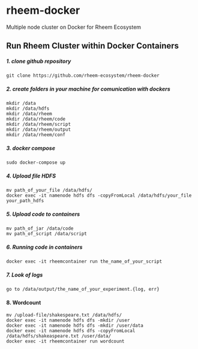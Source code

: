 # rheem-docker
Multiple node cluster on Docker for Rheem Ecosystem


## Run Rheem Cluster within Docker Containers


##### 1. clone github repository

```
git clone https://github.com/rheem-ecosystem/rheem-docker
```


##### 2. create folders in your machine for comunication with dockers

```
mkdir /data
mkdir /data/hdfs
mkdir /data/rheem
mkdir /data/rheem/code
mkdir /data/rheem/script
mkdir /data/rheem/output
mkdir /data/rheem/conf
```

##### 3. docker compose

```
sudo docker-compose up
```


##### 4. Upload file HDFS

```
mv path_of_your_file /data/hdfs/
docker exec -it namenode hdfs dfs -copyFromLocal /data/hdfs/your_file your_path_hdfs

```

##### 5. Upload code to containers

```
mv path_of_jar /data/code
mv path_of_script /data/script
```

##### 6. Running code in containers

```
docker exec -it rheemcontainer run the_name_of_your_script
```

##### 7. Look of logs

```
go to /data/output/the_name_of_your_experiment.{log, err}
```

#### 8. Wordcount

```
mv /upload-file/shakespeare.txt /data/hdfs/
docker exec -it namenode hdfs dfs -mkdir /user
docker exec -it namenode hdfs dfs -mkdir /user/data
docker exec -it namenode hdfs dfs -copyFromLocal /data/hdfs/shakeaspeare.txt /user/data/
docker exec -it rheemcontainer run wordcount
```